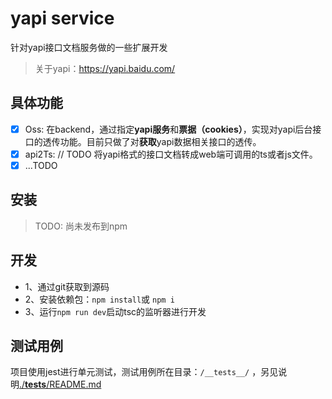 # yapi service

针对yapi接口文档服务做的一些扩展开发
> 关于yapi：https://yapi.baidu.com/

## 具体功能
- [x] Oss: 在backend，通过指定**yapi服务**和**票据（cookies）**，实现对yapi后台接口的透传功能。目前只做了对**获取**yapi数据相关接口的透传。
- [x] api2Ts: // TODO 将yapi格式的接口文档转成web端可调用的ts或者js文件。
- [x] ...TODO 

## 安装
> TODO: 尚未发布到npm 

## 开发
- 1、通过git获取到源码
- 2、安装依赖包：`npm install`或 `npm i`
- 3、运行`npm run dev`启动tsc的监听器进行开发

## 测试用例
项目使用jest进行单元测试，测试用例所在目录：`/__tests__/` ，另见说明[./__tests__/README.md](README.md)
